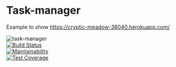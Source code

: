 # Task-manager

Example to show https://cryptic-meadow-38040.herokuapp.com/

![task-manager](https://github.com/ilyasharipov/php-project-lvl4/workflows/task-manager/badge.svg)\
[![Build Status](https://travis-ci.org/ilyasharipov/php-project-lvl4.svg?branch=master)](https://travis-ci.org/ilyasharipov/php-project-lvl4)\
[![Maintainability](https://api.codeclimate.com/v1/badges/8797195c1129bb8781b1/maintainability)](https://codeclimate.com/github/yanepenb/php-project-lvl4/maintainability)\
[![Test Coverage](https://api.codeclimate.com/v1/badges/8797195c1129bb8781b1/test_coverage)](https://codeclimate.com/github/yanepenb/php-project-lvl4/test_coverage)
